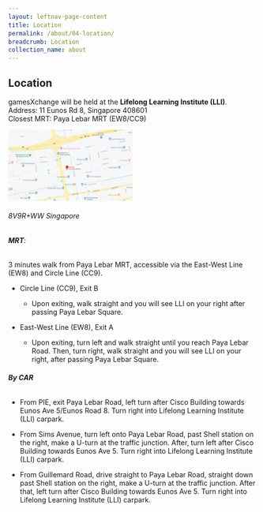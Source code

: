```yaml
---
layout: leftnav-page-content
title: Location
permalink: /about/04-location/
breadcrumb: Location
collection_name: about
---
```

## Location
gamesXchange will be held at the **Lifelong Learning Institute (LLI)**. 
<br/>Address: 11 Eunos Rd 8, Singapore 408601
<br/>Closest MRT: Paya Lebar MRT (EW8/CC9)

<a href = "https://plus.codes/6PH58V9R+WW" target="_blank"><img src="/images/locamap.png" width="50%"></a>
###### 8V9R+WW Singapore

###### **MRT**:
3 minutes walk from Paya Lebar MRT, accessible via the East-West Line (EW8) and Circle Line (CC9).

- Circle Line (CC9), Exit B
  - Upon exiting, walk straight and you will see LLI on your right after passing Paya Lebar Square.
  
- East-West Line (EW8), Exit A
  - Upon exiting, turn left and walk straight until you reach Paya Lebar Road. Then, turn right, walk straight and you will see LLI on your right, after passing Paya Lebar Square.

###### **By CAR**
- From PIE, exit Paya Lebar Road, left turn after Cisco Building towards Eunos Ave 5/Eunos Road 8. Turn right into Lifelong Learning Institute (LLI) carpark.

- From Sims Avenue, turn left onto Paya Lebar Road, past Shell station on the right, make a U-turn at the traffic junction. After, turn left after Cisco Building towards Eunos Ave 5. Turn right into Lifelong Learning Institute (LLI) carpark.

- From Guillemard Road, drive straight to Paya Lebar Road, straight down past Shell station on the right, make a U-turn at the traffic junction. After that, left turn after Cisco Building towards Eunos Ave 5. Turn right into Lifelong Learning Institute (LLI) carpark.

